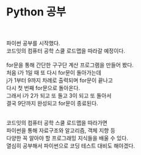 # Python 공부
<br/><br/>
파이썬 공부를 시작했다.<br/>
코드잇의 컴퓨터 공학 스쿨 로드맵을 따라갈 예정이다.<br/>
<br/>
for문을 통해 간단한 구구단 계산 프로그램을 만들어 봤다.<br/>
처음 i가 1일 때 또 다시 for문이 돌아가는데<br/>
j가 1부터 9까지 차례로 출력되며 for문이 끝나고<br/>
다시 첫 번째 for문으로 돌아온다.<br/>
그래서 i가 2가 되고 또 돌고 3이 되고 또 돌아서<br/>
결국 9단까지 완성되고 for문이 종료된다.<br/><br/>

코드잇의 컴퓨터 공학 스쿨 로드맵을 따라가면<br/>
파이썬을 통해 자료구조와 알고리즘, 객체 지향 등<br/>
다양한 꼭 알아야 할 프로그래밍 지식들을 배울 수 있다.<br/>
열심히 공부해서 파이썬으로 코딩 테스트 대비도 해야겠다.
